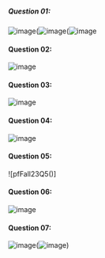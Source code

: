 ##### Question 01:

![image](https://github.com/laibaa1209/pfFall23/assets/142867994/a8cc8e25-72fe-4fa5-bd63-363af418f10f)(![image](https://github.com/laibaa1209/pfFall23/assets/142867994/21c7823e-45bd-43a7-af8a-249eeaaf76b5)(![image](https://github.com/laibaa1209/pfFall23/assets/142867994/913b2787-7d35-4c68-a4b7-d8423b5b5e0f)

#### Question 02:

![image](https://github-production-user-asset-6210df.s3.amazonaws.com/142867994/262419139-08aeed02-d8d5-4f31-8bd7-d5b945fea860.png)

#### Question 03:

![image](https://github.com/laibaa1209/pfFall23/assets/142867994/6e052dd7-c273-4531-a4c0-a7bb64aaa062)

#### Question 04:

![image](https://github.com/laibaa1209/pfFall23/assets/142867994/a626d8c0-5564-48cc-a891-39672dea2e39)

#### Question 05:

![pfFall23Q5()]

#### Question 06:

![image](https://github.com/laibaa1209/pfFall23/assets/142867994/faee8a80-d318-4813-97c5-0b4f775165c8)
#### Question 07:

![image](https://github.com/laibaa1209/pfFall23/assets/142867994/75a49801-9606-4c4b-afad-1f8496b0d00c)(![image](https://github.com/laibaa1209/pfFall23/assets/142867994/c23d270d-2704-4897-94d7-ce142109dffb))

